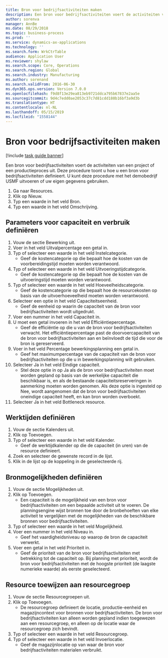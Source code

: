 ```yaml
---
title: Bron voor bedrijfsactiviteiten maken
description: Een bron voor bedrijfsactiviteiten voert de activiteiten van een project of een productieproces uit.
author: sorenva
manager: AnnBe
ms.date: 08/29/2018
ms.topic: business-process
ms.prod: ''
ms.service: dynamics-ax-applications
ms.technology: ''
ms.search.form: WrkCtrTable
audience: Application User
ms.reviewer: shylaw
ms.search.scope: Core, Operations
ms.search.region: Global
ms.search.industry: Manufacturing
ms.author: sorenand
ms.search.validFrom: 2016-06-30
ms.dyn365.ops.version: Version 7.0.0
ms.openlocfilehash: f9d8f13e29ea813eb9721ddca795b67837e2aa5e
ms.sourcegitcommit: 9d4c7edd0ae2053c37c7d81cdd180b16bf3a9d3b
ms.translationtype: HT
ms.contentlocale: nl-NL
ms.lasthandoff: 05/15/2019
ms.locfileid: "1558144"
---
```

# <a name="create-an-operations-resource"></a>Bron voor bedrijfsactiviteiten maken

[!include [task guide banner](../../includes/task-guide-banner.md)]

Een bron voor bedrijfsactiviteiten voert de activiteiten van een project of een productieproces uit. Deze procedure toont u hoe u een bron voor bedrijfsactiviteiten definieert. U kunt deze procedure met het demobedrijf USMF uitvoeren of uw eigen gegevens gebruiken.

1. Ga naar Resources.
2. Klik op Nieuw.
3. Typ een waarde in het veld Bron.
4. Typ een waarde in het veld Omschrijving.

## <a name="define-capacity-and-consumption-parameters"></a>Parameters voor capaciteit en verbruik definiëren
1. Vouw de sectie Bewerking uit.
2. Voer in het veld Uitvalpercentage een getal in.
3. Typ of selecteer een waarde in het veld Instelcategorie.
    * Geef de kostencategorie op die bepaalt hoe de kosten van de voorbereidingstijd moeten worden verantwoord.  
4. Typ of selecteer een waarde in het veld Uitvoeringstijdcategorie.
    * Geef de kostencategorie op die bepaalt hoe de kosten van de uitvoeringstijd moeten worden verantwoord.  
5. Typ of selecteer een waarde in het veld Hoeveelheidscategorie.
    * Geef de kostencategorie op die bepaalt hoe de resourcekosten op basis van de uitvoerhoeveelheid moeten worden verantwoord.  
6. Selecteer een optie in het veld Capaciteitseenheid.
    * Geef de eenheid op waarin de capaciteit van de bron voor bedrijfsactiviteiten wordt uitgedrukt.  
7. Voer een nummer in het veld Capaciteit in.
8. U moet een getal invoeren in het veld Efficiëntiepercentage.
    * Geef de efficiëntie op die u van de bron voor bedrijfsactiviteiten verwacht. Het efficiëntiepercentage past de doorvoercapaciteit van de bron voor bedrijfsactiviteiten aan en beïnvloedt de tijd die voor de bron is gereserveerd.  
9. Voer in het veld Percentage bewerkingsplanning een getal in.
    * Geef het maximumpercentage van de capaciteit van de bron voor bedrijfsactiviteiten op die u in bewerkingsplanning wilt gebruiken.  
10. Selecteer Ja in het veld Eindige capaciteit.
    * Stel deze optie in op Ja als de bron voor bedrijfsactiviteiten moet worden gepland op basis van de werkelijke capaciteit die beschikbaar is, en als de bestaande capaciteitsreserveringen in aanmerking moeten worden genomen. Als deze optie is ingesteld op Nee, wordt aangenomen dat de bron voor bedrijfsactiviteiten oneindige capaciteit heeft, en kan bron worden overboekt.  
11. Selecteer Ja in het veld Bottleneck resource.

## <a name="define-working-times"></a>Werktijden definiëren
1. Vouw de sectie Kalenders uit.
2. Klik op Toevoegen.
3. Typ of selecteer een waarde in het veld Kalender.
    * Geef de werktijdkalender op die de capaciteit (in uren) van de resource definieert.  
4. Zoek en selecteer de gewenste record in de lijst.
5. Klik in de lijst op de koppeling in de geselecteerde rij.

## <a name="define-resource-capabilities"></a>Bronmogelijkheden definiëren
1. Vouw de sectie Mogelijkheden uit.
2. Klik op Toevoegen.
    * Een capaciteit is de mogelijkheid van een bron voor bedrijfsactiviteiten om een bepaalde activiteit uit te voeren. De planningsengine wijst bronnen toe door de bronbehoeften van elke activiteit te vergelijken met de mogelijkheden van de beschikbare bronnen voor bedrijfsactiviteiten.  
3. Typ of selecteer een waarde in het veld Mogelijkheid.
4. Voer een nummer in het veld Niveau in.
    * Geef het vaardigheidsniveau op waarop de bron de capaciteit verwerkt.  
5. Voer een getal in het veld Prioriteit in.
    * Geef de prioriteit van de bron voor bedrijfsactiviteiten met betrekking tot de capaciteit op. Bij planning met prioriteit, wordt de bron voor bedrijfsactiviteiten met de hoogste prioriteit (de laagste numerieke waarde) als eerste geselecteerd.  

## <a name="assign-resource-to-resource-group"></a>Resource toewijzen aan resourcegroep
1. Vouw de sectie Resourcegroepen uit.
2. Klik op Toevoegen.
    * De resourcegroep definieert de locatie, productie-eenheid en magazijncontext voor bronnen voor bedrijfsactiviteiten. De bron voor bedrijfsactiviteiten kan alleen worden gepland indien toegewezen aan een resourcegroep, en alleen op de locatie waar de resourcegroep zich bevindt.  
3. Typ of selecteer een waarde in het veld Resourcegroep.
4. Typ of selecteer een waarde in het veld Invoerlocatie.
    * Geef de magazijnlocatie op van waar de bron voor bedrijfsactiviteiten materialen verbruikt.  

